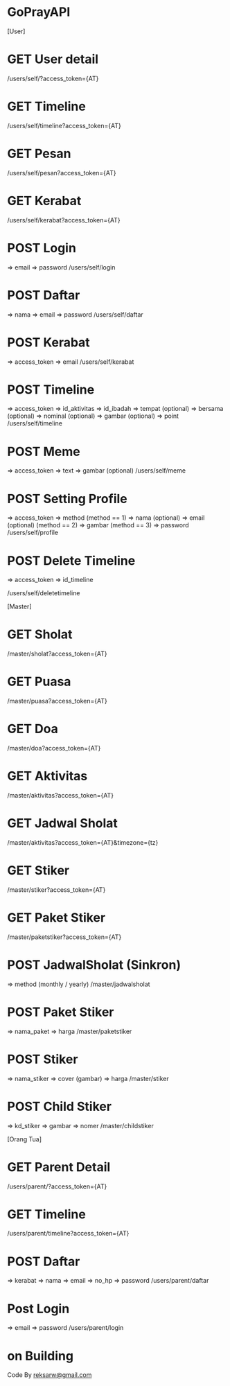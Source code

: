 # GoPrayAPI

[User]
# GET User detail
/users/self/?access_token={AT}

# GET Timeline
/users/self/timeline?access_token={AT}

# GET Pesan
/users/self/pesan?access_token={AT}

# GET Kerabat
/users/self/kerabat?access_token={AT}

# POST Login
=> email
=> password
/users/self/login

# POST Daftar
=> nama
=> email
=> password
/users/self/daftar

# POST Kerabat
=> access_token
=> email
/users/self/kerabat

# POST Timeline
=> access_token
=> id_aktivitas
=> id_ibadah
=> tempat (optional)
=> bersama (optional)
=> nominal (optional)
=> gambar (optional)
=> point
/users/self/timeline

# POST Meme
=> access_token
=> text
=> gambar (optional)
/users/self/meme

# POST Setting Profile
=> access_token
=> method
(method == 1)
=> nama (optional)
=> email (optional)
(method == 2)
=> gambar
(method == 3)
=> password
/users/self/profile

# POST Delete Timeline
=> access_token
=> id_timeline

/users/self/deletetimeline

[Master]
# GET Sholat
/master/sholat?access_token={AT}

# GET Puasa
/master/puasa?access_token={AT}

# GET Doa
/master/doa?access_token={AT}

# GET Aktivitas
/master/aktivitas?access_token={AT}

# GET Jadwal Sholat
/master/aktivitas?access_token={AT}&timezone={tz}

# GET Stiker
/master/stiker?access_token={AT}

# GET Paket Stiker
/master/paketstiker?access_token={AT}

# POST JadwalSholat (Sinkron)
=> method (monthly / yearly)
/master/jadwalsholat

# POST Paket Stiker
=> nama_paket
=> harga
/master/paketstiker

# POST Stiker
=> nama_stiker
=> cover (gambar)
=> harga
/master/stiker

# POST Child Stiker
=> kd_stiker
=> gambar
=> nomer
/master/childstiker

[Orang Tua]
# GET Parent Detail 
/users/parent/?access_token={AT}

# GET Timeline
/users/parent/timeline?access_token={AT}

# POST Daftar
=> kerabat
=> nama
=> email
=> no_hp
=> password
/users/parent/daftar

# Post Login
=> email
=> password
/users/parent/login

# on Building

Code By reksarw@gmail.com
